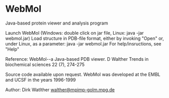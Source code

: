 # WebMol
Java-based protein viewer and analysis program

Launch WebMol (Windows: double click on jar file, Linux: java -jar webmol.jar)
Load structure in PDB-file format, either by invoking "Open" or, under Linux, as a parameter: java -jar webmol.jar <pdb-file>
For help/insructions, see "Help"

Reference:
WebMol--a Java-based PDB viewer.
D Walther
Trends in biochemical sciences 22 (7), 274-275

Source code available upon request.
WebMol was developed at the EMBL and UCSF in the years 1996-1999

Author: Dirk Watlther
walther@mpimp-golm.mpg.de
